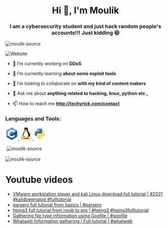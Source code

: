 <h1 align="center">Hi 👋, I'm Moulik</h1>
<h3 align="center">I am a cybersecurity student and just hack random people's accounts!!! Just kidding 😄</h3>

<p align="left"> <img src="https://komarev.com/ghpvc/?username=moulik-source&label=Profile%20views&color=0e75b6&style=flat" alt="moulik-source" /> </p> <img alt="Website" src="https://img.shields.io/website?url=http://techyrick.com/blog">

- 🔭 I’m currently working on **DDoS**

- 🌱 I’m currently learning **about some exploit tools**

- 👯 I’m looking to collaborate on **with my kind of content makers**

- 💬 Ask me about **anything related to hacking, linux, python etc.,**

- 📫 How to reach me **http://techyrick.com/contact**


<h3 align="left">Languages and Tools:</h3>
<p align="left"> <a href="https://www.cprogramming.com/" target="_blank"> <img src="https://raw.githubusercontent.com/devicons/devicon/master/icons/c/c-original.svg" alt="c" width="40" height="40"/> </a> <a href="https://www.linux.org/" target="_blank"> <img src="https://raw.githubusercontent.com/devicons/devicon/master/icons/linux/linux-original.svg" alt="linux" width="40" height="40"/> </a> <a href="https://www.python.org" target="_blank"> <img src="https://raw.githubusercontent.com/devicons/devicon/master/icons/python/python-original.svg" alt="python" width="40" height="40"/> </a> </p>

<p>&nbsp;<img align="center" src="https://github-readme-stats.vercel.app/api?username=moulik-source&show_icons=true&locale=en" alt="moulik-source" /></p>

<p><img align="center" src="https://github-readme-streak-stats.herokuapp.com/?user=moulik-source&" alt="moulik-source" /></p>

# Youtube videos
<!-- BLOG-POST-LIST:START -->
- [VMware workstation player and kali Linux download full tutorial | #2021 #kalidoewnalod #fulltutorial](https://www.youtube.com/watch?v=IyQN_PzwhgI)
- [parsero full tutorial from basics | #parsero](https://www.youtube.com/watch?v=ZQcdi6MS0I0)
- [hping3 full tutorial from noob to pro | #hping3 #hping3fulltutorial](https://www.youtube.com/watch?v=Mqhv6uhC794)
- [Gathering file type information using Goofile | #goofile](https://www.youtube.com/watch?v=t_Nn3oh3NaM)
- [Whatweb Information gathering | Full tutorial | #whatweb](https://www.youtube.com/watch?v=0Y6nSCj394Q)
<!-- BLOG-POST-LIST:END -->

